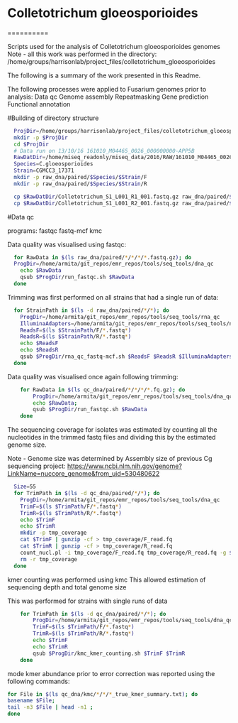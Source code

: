 # Colletotrichum gloeosporioides
==========

Scripts used for the analysis of Colletotrichum gloeosporioides genomes
Note - all this work was performed in the directory:
/home/groups/harrisonlab/project_files/colletotrichum_gloeosporioides

The following is a summary of the work presented in this Readme.

The following processes were applied to Fusarium genomes prior to analysis:
Data qc
Genome assembly
Repeatmasking
Gene prediction
Functional annotation

<!--
Analyses performed on these genomes involved BLAST searching for:

 ls contigs were identified using:
Alignment of raw reads to assembled genomes
Assembly of remaining reads
-->


#Building of directory structure

```bash
  ProjDir=/home/groups/harrisonlab/project_files/colletotrichum_gloeosporioides
  mkdir -p $ProjDir
  cd $ProjDir
  # Data run on 13/10/16 161010_M04465_0026_000000000-APP5B
  RawDatDir=/home/miseq_readonly/miseq_data/2016/RAW/161010_M04465_0026_000000000-APP5B/Data/Intensities/BaseCalls
  Species=C.gloeosporioides
  Strain=CGMCC3_17371
  mkdir -p raw_dna/paired/$Species/$Strain/F
  mkdir -p raw_dna/paired/$Species/$Strain/R

  cp $RawDatDir/Colletotrichum_S1_L001_R1_001.fastq.gz raw_dna/paired/$Species/$Strain/F/.
  cp $RawDatDir/Colletotrichum_S1_L001_R2_001.fastq.gz raw_dna/paired/$Species/$Strain/R/.
```


#Data qc

programs:
  fastqc
  fastq-mcf
  kmc

Data quality was visualised using fastqc:
```bash
  for RawData in $(ls raw_dna/paired/*/*/*/*.fastq.gz); do
  ProgDir=/home/armita/git_repos/emr_repos/tools/seq_tools/dna_qc
    echo $RawData
    qsub $ProgDir/run_fastqc.sh $RawData
  done
```

Trimming was first performed on all strains that had a single run of data:

```bash
  for StrainPath in $(ls -d raw_dna/paired/*/*); do
    ProgDir=/home/armita/git_repos/emr_repos/tools/seq_tools/rna_qc
    IlluminaAdapters=/home/armita/git_repos/emr_repos/tools/seq_tools/ncbi_adapters.fa
    ReadsF=$(ls $StrainPath/F/*.fastq*)
    ReadsR=$(ls $StrainPath/R/*.fastq*)
    echo $ReadsF
    echo $ReadsR
    qsub $ProgDir/rna_qc_fastq-mcf.sh $ReadsF $ReadsR $IlluminaAdapters DNA
  done
```

Data quality was visualised once again following trimming:
```bash
	for RawData in $(ls qc_dna/paired/*/*/*/*.fq.gz); do
		ProgDir=/home/armita/git_repos/emr_repos/tools/seq_tools/dna_qc
		echo $RawData;
		qsub $ProgDir/run_fastqc.sh $RawData
	done
```

The sequencing coverage for isolates was estimated by counting all the
nucleotides in the trimmed fastq files and dividing this by the estimated
genome size.

Note - Genome size was determined by Assembly size of previous Cg sequencing project:
https://www.ncbi.nlm.nih.gov/genome?LinkName=nuccore_genome&from_uid=530480622


```bash
  Size=55
  for TrimPath in $(ls -d qc_dna/paired/*/*); do
    ProgDir=/home/armita/git_repos/emr_repos/tools/seq_tools/dna_qc
    TrimF=$(ls $TrimPath/F/*.fastq*)
    TrimR=$(ls $TrimPath/R/*.fastq*)
    echo $TrimF
    echo $TrimR
    mkdir -p tmp_coverage
    cat $TrimF | gunzip -cf > tmp_coverage/F_read.fq
    cat $TrimR | gunzip -cf > tmp_coverage/R_read.fq
    count_nucl.pl -i tmp_coverage/F_read.fq tmp_coverage/R_read.fq -g $Size
    rm -r tmp_coverage
  done
```

kmer counting was performed using kmc
This allowed estimation of sequencing depth and total genome size

This was performed for strains with single runs of data

```bash
	for TrimPath in $(ls -d qc_dna/paired/*/*); do
		ProgDir=/home/armita/git_repos/emr_repos/tools/seq_tools/dna_qc
		TrimF=$(ls $TrimPath/F/*.fastq*)
		TrimR=$(ls $TrimPath/R/*.fastq*)
		echo $TrimF
		echo $TrimR
		qsub $ProgDir/kmc_kmer_counting.sh $TrimF $TrimR
	done
```


mode kmer abundance prior to error correction was reported using the following
commands:

```bash
for File in $(ls qc_dna/kmc/*/*/*_true_kmer_summary.txt); do
basename $File;
tail -n3 $File | head -n1 ;
done
```
